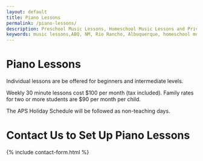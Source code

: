 ```yaml
---
layout: default
title: Piano Lessons
permalink: /piano-lessons/
description: Preschool Music Lessons, Homeschool Music Lessons and Private Music Lessons in Rio Rancho and Albuquerque area, NM.
keywords: music lessons,ABQ, NM, Rio Rancho, Albuquerque, homeschool music lessons, preschool music lessons, private music lessons
---
```

# Piano Lessons
Individual lessons are be offered for beginners and intermediate levels.

Weekly 30 minute lessons cost $100 per month (tax included). Family rates for two or more students are $90 per month per child.

The APS Holiday Schedule will be followed as non-teaching days.

# Contact Us to Set Up Piano Lessons
{% include contact-form.html %}
